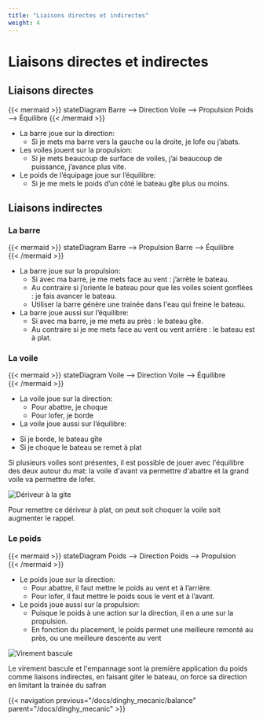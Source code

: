 ```yaml
---
title: "Liaisons directes et indirectes"
weight: 4
---
```

# Liaisons directes et indirectes

## Liaisons directes
{{< mermaid >}}
stateDiagram
    Barre --> Direction
    Voile --> Propulsion
    Poids --> Équilibre
{{< /mermaid >}}
* La barre joue sur la direction:
    - Si je mets ma barre vers la gauche ou la droite, je lofe ou j’abats.
* Les voiles jouent sur la propulsion:
    - Si je mets beaucoup de surface de voiles, j’ai beaucoup de puissance, j’avance plus vite.
* Le poids de l’équipage joue sur l’équilibre:
    - Si je me mets le poids d’un côté le bateau gîte plus ou moins.

## Liaisons indirectes

### La barre
{{< mermaid >}}
stateDiagram
    Barre --> Propulsion
    Barre --> Équilibre    
{{< /mermaid >}}

* La barre joue sur la propulsion:
    - Si avec ma barre, je me mets face au vent : j’arrête le bateau.
    - Au contraire si j’oriente le bateau pour que les voiles soient gonflées : je fais avancer le bateau.
    - Utiliser la barre génère une trainée dans l'eau qui freine le bateau.
* La barre joue aussi sur l’équilibre:
    - Si avec ma barre, je me mets au près : le bateau gîte.
    - Au contraire si je me mets face au vent ou vent arrière : le bateau est à plat.

### La voile
{{< mermaid >}}
stateDiagram
    Voile --> Direction
    Voile --> Équilibre    
{{< /mermaid >}}

* La voile joue sur la direction:
    - Pour abattre, je choque
    - Pour lofer, je borde
* La voile joue aussi sur l’équilibre:
 - Si je borde, le bateau gîte
 - Si je choque le bateau se remet à plat

Si plusieurs voiles sont présentes, il est possible de jouer avec l'équilibre des deux autour du mat:
la voile d'avant va permettre d'abattre et la grand voile va permettre de lofer.

![Dériveur à la gite](../images/gite.jpg)

Pour remettre ce dériveur à plat, on peut soit choquer la voile soit augmenter le rappel.

### Le poids
{{< mermaid >}}
stateDiagram
    Poids --> Direction
    Poids --> Propulsion    
{{< /mermaid >}}

* Le poids joue sur la direction:
    - Pour abattre, il faut mettre le poids au vent et à l’arrière.
    - Pour lofer, il faut mettre le poids sous le vent et à l’avant.
* Le poids joue aussi sur la propulsion:
    - Puisque le poids à une action sur la direction, il en a une sur la propulsion.
    - En fonction du placement, le poids permet une meilleure remonté au près, ou une meilleure descente au vent  

![Virement bascule](../images/virement-bascule.jpeg)

Le virement bascule et l'empannage sont la première application du poids comme liaisons indirectes, en faisant giter le bateau, on force sa direction en limitant la trainée du safran

{{< navigation previous="/docs/dinghy_mecanic/balance" parent="/docs/dinghy_mecanic" >}}
